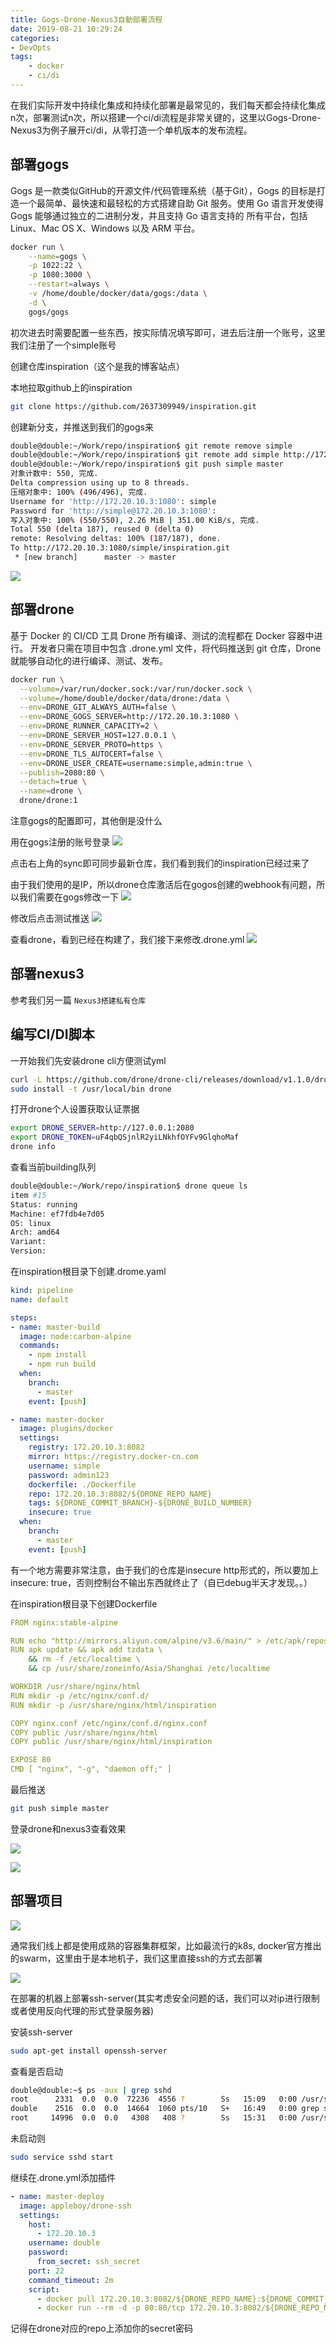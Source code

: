 ```yaml
---
title: Gogs-Drone-Nexus3自動部署流程
date: 2019-08-21 10:29:24
categories: 
- DevOpts
tags:
	- docker
	- ci/di
---
```

在我们实际开发中持续化集成和持续化部署是最常见的，我们每天都会持续化集成n次，部署测试n次，所以搭建一个ci/di流程是非常关键的，这里以Gogs-Drone-Nexus3为例子展开ci/di，从零打造一个单机版本的发布流程。
<!-- more -->

## 部署gogs
Gogs 是一款类似GitHub的开源文件/代码管理系统（基于Git），Gogs 的目标是打造一个最简单、最快速和最轻松的方式搭建自助 Git 服务。使用 Go 语言开发使得 Gogs 能够通过独立的二进制分发，并且支持 Go 语言支持的 所有平台，包括 Linux、Mac OS X、Windows 以及 ARM 平台。

```sh
docker run \
    --name=gogs \
    -p 1022:22 \
    -p 1080:3000 \
    --restart=always \
    -v /home/double/docker/data/gogs:/data \
    -d \
    gogs/gogs
```

初次进去时需要配置一些东西，按实际情况填写即可，进去后注册一个账号，这里我们注册了一个simple账号

创建仓库inspiration（这个是我的博客站点）

本地拉取github上的inspiration
```sh
git clone https://github.com/2637309949/inspiration.git
```

创建新分支，并推送到我们的gogs来
```sh
double@double:~/Work/repo/inspiration$ git remote remove simple
double@double:~/Work/repo/inspiration$ git remote add simple http://172.20.10.3:1080/simple/inspiration.git
double@double:~/Work/repo/inspiration$ git push simple master
对象计数中: 550, 完成.
Delta compression using up to 8 threads.
压缩对象中: 100% (496/496), 完成.
Username for 'http://172.20.10.3:1080': simple
Password for 'http://simple@172.20.10.3:1080': 
写入对象中: 100% (550/550), 2.26 MiB | 351.00 KiB/s, 完成.
Total 550 (delta 187), reused 0 (delta 0)
remote: Resolving deltas: 100% (187/187), done.
To http://172.20.10.3:1080/simple/inspiration.git
 * [new branch]      master -> master
```
![](/images/gogs-drone-nexus3/gogs.png)


## 部署drone
基于 Docker 的 CI/CD 工具 Drone 所有编译、测试的流程都在 Docker 容器中进行。
开发者只需在项目中包含 .drone.yml 文件，将代码推送到 git 仓库，Drone 就能够自动化的进行编译、测试、发布。

```sh
docker run \
  --volume=/var/run/docker.sock:/var/run/docker.sock \
  --volume=/home/double/docker/data/drone:/data \
  --env=DRONE_GIT_ALWAYS_AUTH=false \
  --env=DRONE_GOGS_SERVER=http://172.20.10.3:1080 \
  --env=DRONE_RUNNER_CAPACITY=2 \
  --env=DRONE_SERVER_HOST=127.0.0.1 \
  --env=DRONE_SERVER_PROTO=https \
  --env=DRONE_TLS_AUTOCERT=false \
  --env=DRONE_USER_CREATE=username:simple,admin:true \
  --publish=2080:80 \
  --detach=true \
  --name=drone \
  drone/drone:1
```
注意gogs的配置即可，其他倒是没什么

用在gogs注册的账号登录
![](/images/gogs-drone-nexus3/drone.png)

点击右上角的sync即可同步最新仓库，我们看到我们的inspiration已经过来了

由于我们使用的是IP，所以drone仓库激活后在gogos创建的webhook有问题，所以我们需要在gogs修改一下
![](/images/gogs-drone-nexus3/hook.png)

修改后点击测试推送
![](/images/gogs-drone-nexus3/test-hook.png)

查看drone，看到已经在构建了，我们接下来修改.drone.yml
![](/images/gogs-drone-nexus3/test-drone.png)

## 部署nexus3
参考我们另一篇 `Nexus3搭建私有仓库`

## 编写CI/DI脚本

一开始我们先安装drone cli方便测试yml
```sh
curl -L https://github.com/drone/drone-cli/releases/download/v1.1.0/drone_linux_amd64.tar.gz | tar zx
sudo install -t /usr/local/bin drone
```

打开drone个人设置获取认证票据

```sh
export DRONE_SERVER=http://127.0.0.1:2080
export DRONE_TOKEN=uF4qbQSjnlR2yiLNkhfOYFv9GlqhoMaf
drone info
```

查看当前building队列
```sh
double@double:~/Work/repo/inspiration$ drone queue ls
item #15 
Status: running
Machine: ef7fdb4e7d05
OS: linux
Arch: amd64
Variant: 
Version: 
```


在inspiration根目录下创建.drome.yaml


```yml
kind: pipeline
name: default

steps:
- name: master-build  
  image: node:carbon-alpine
  commands:
    - npm install
    - npm run build
  when:
    branch:
      - master
    event: [push]

- name: master-docker  
  image: plugins/docker
  settings:
    registry: 172.20.10.3:8082
    mirror: https://registry.docker-cn.com
    username: simple
    password: admin123
    dockerfile: ./Dockerfile
    repo: 172.20.10.3:8082/${DRONE_REPO_NAME}
    tags: ${DRONE_COMMIT_BRANCH}-${DRONE_BUILD_NUMBER}
    insecure: true
  when:
    branch:
      - master
    event: [push]
```

有一个地方需要非常注意，由于我们的仓库是insecure http形式的，所以要加上insecure: true，否则控制台不输出东西就终止了（自已debug半天才发现。。）

在inspiration根目录下创建Dockerfile

```yml
FROM nginx:stable-alpine

RUN echo "http://mirrors.aliyun.com/alpine/v3.6/main/" > /etc/apk/repositories
RUN apk update && apk add tzdata \
    && rm -f /etc/localtime \
    && cp /usr/share/zoneinfo/Asia/Shanghai /etc/localtime

WORKDIR /usr/share/nginx/html
RUN mkdir -p /etc/nginx/conf.d/
RUN mkdir -p /usr/share/nginx/html/inspiration

COPY nginx.conf /etc/nginx/conf.d/nginx.conf
COPY public /usr/share/nginx/html
COPY public /usr/share/nginx/html/inspiration

EXPOSE 80
CMD [ "nginx", "-g", "daemon off;" ]

```

最后推送
```sh
git push simple master
```

登录drone和nexus3查看效果

![](/images/gogs-drone-nexus3/drone-ok.png)

![](/images/gogs-drone-nexus3/nexus3-ok.png)

## 部署项目
![](/images/gogs-drone-nexus3/k8s-cd.jpg)

通常我们线上都是使用成熟的容器集群框架，比如最流行的k8s, docker官方推出的swarm，这里由于是本地机子，我们这里直接ssh的方式去部署

![](/images/gogs-drone-nexus3/all.png)

在部署的机器上部署ssh-server(其实考虑安全问题的话，我们可以对ip进行限制或者使用反向代理的形式登录服务器)

安装ssh-server
```sh
sudo apt-get install openssh-server
```
查看是否启动
```sh
double@double:~$ ps -aux | grep sshd
root      2331  0.0  0.0  72236  4556 ?        Ss   15:09   0:00 /usr/sbin/sshd -D
double    2516  0.0  0.0  14664  1060 pts/10   S+   16:49   0:00 grep sshd
root     14996  0.0  0.0   4308   408 ?        Ss   15:31   0:00 /usr/sbin/sshd -D -f /app/gogs/docker/sshd_config
```
未启动则
```sh
sudo service sshd start
```


继续在.drone.yml添加插件

```yml
- name: master-deploy  
  image: appleboy/drone-ssh
  settings:
    host:
      - 172.20.10.3
    username: double
    password:
      from_secret: ssh_secret
    port: 22
    command_timeout: 2m
    script:
      - docker pull 172.20.10.3:8082/${DRONE_REPO_NAME}:${DRONE_COMMIT_BRANCH}-${DRONE_BUILD_NUMBER}
      - docker run --rm -d -p 80:80/tcp 172.20.10.3:8082/${DRONE_REPO_NAME}:${DRONE_COMMIT_BRANCH}-${DRONE_BUILD_NUMBER}
```

记得在drone对应的repo上添加你的secret密码

